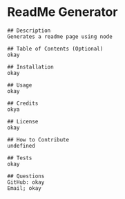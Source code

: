 # ReadMe Generator

    ## Description 
    Generates a readme page using node 

    ## Table of Contents (Optional) 
    okay

    ## Installation
    okay

    ## Usage
    okay

    ## Credits
    okya

    ## License
    okay

    ## How to Contribute
    undefined

    ## Tests
    okay

    ## Questions
    GitHub: okay
    Email; okay

  